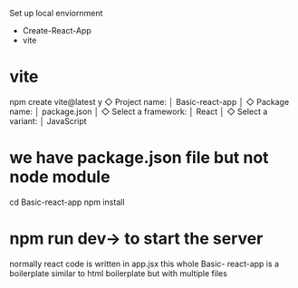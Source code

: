 Set up local enviornment 
- Create-React-App
- vite

# vite
npm create vite@latest
y
◇  Project name:
│  Basic-react-app
│
◇  Package name:
│  package.json
│
◇  Select a framework:
│  React
│
◇  Select a variant:
│  JavaScript


# we have package.json file but not node module
cd Basic-react-app
npm install

# npm run dev->  to start the server 
normally react code is written in app.jsx
this whole Basic- react-app is a boilerplate similar to html boilerplate but with multiple files